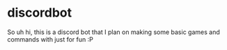 # discordbot
So uh hi, this is a discord bot that I plan on making some basic games and commands with just for fun :P
